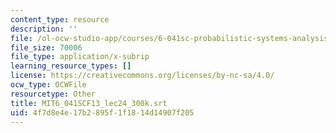 ```yaml
---
content_type: resource
description: ''
file: /ol-ocw-studio-app/courses/6-041sc-probabilistic-systems-analysis-and-applied-probability-fall-2013/4f7d8e4e17b2895f1f1814d14907f205_MIT6_041SCF13_lec24_300k.srt
file_size: 70006
file_type: application/x-subrip
learning_resource_types: []
license: https://creativecommons.org/licenses/by-nc-sa/4.0/
ocw_type: OCWFile
resourcetype: Other
title: MIT6_041SCF13_lec24_300k.srt
uid: 4f7d8e4e-17b2-895f-1f18-14d14907f205
---
```

